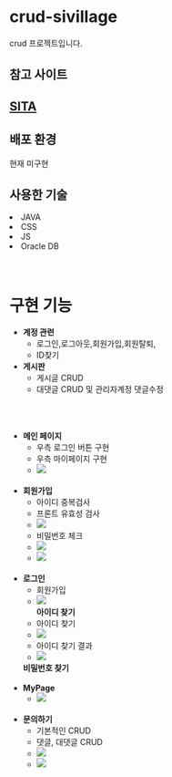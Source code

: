 # crud-sivillage

crud 프로젝트입니다.

<h2>참고 사이트</h2>
<h2><a href="https://www.sivillage.com/main/initMain.siv?wise_area1=G&wise_area2=G_top&wise_area3=G_logo">SITA</a></h2>

<h2>배포 환경</h2>
		현재 미구현

<h2>사용한 기술</h2>
<li>JAVA</li>
<li>CSS</li>
<li>JS</li>
<li>Oracle DB</li>
<br/>
<br/>
<h1>구현 기능</h1>
<div>
    <ul>
        <li>
            <strong>계정 관련</strong>
            <ul>
                <li>로그인,로그아웃,회원가입,회원탈퇴,</li>
                <li>ID찾기</li>       
            </ul>
        </li>
        <li>
            <strong>게시판</strong>
            <ul>
                <li>게시글 CRUD</li>
                <li> 대댓글 CRUD 및 관리자계정 댓글수정</li>
            </ul>
        </li>
    </ul>
</div>
<br/>
<br/>

<div>
    <ul>
        <li>
            <strong>메인 페이지</strong>
            <ul>
                <li>우측 로그인 버튼 구현</li>
                <li>우측 마이페이지 구현</li>
                <li>
                    <img src="https://dhehdxhd1998.github.io/dong/images/main_IMG.png" />
                </li>
            </ul>
        </li>
        <br/>
        <li>
            <strong>회원가입</strong>
            <ul>
                <li>아이디 중복검사</li>
                <li>프론트 유효성 검사</li>
                <li>
                    <img src="https://dhehdxhd1998.github.io/dong/images/singup_IMG.png"/>
                </li>
		<li>비밀번호 체크</li>
              	<li>
                    <img src="https://dhehdxhd1998.github.io/dong/images/singup_pwX.png"/>
                </li>
              	<li>
                    <img src="https://dhehdxhd1998.github.io/dong/images/singup_pw.png"/>
                </li>		
            </ul>
        </li>
        <br/>
        <li>
            <strong>로그인</strong>
            <ul>
                <li>회원가입</li>
                <li>
                    <img src="https://dhehdxhd1998.github.io/dong/images/login_IMG.png">
                </li>
            </ul>
	      <ul>
	     <strong>아이디 찾기</strong>
                <li>아이디 찾기</li>
                <li>
                    <img src="https://dhehdxhd1998.github.io/dong/images/find_id.PNG">
                </li>
		<li>아이디 찾기 결과</li>
                <li>
                    <img src="https://dhehdxhd1998.github.io/dong/images/find_IMG.png">
                </li>		
	      </ul>
	    <strong>비밀번호 찾기</strong>
        </li>
        <br/>
        <li>
            <strong>MyPage</strong>
            <ul>
                <li>
                    <img src="https://dhehdxhd1998.github.io/dong/images/mypage_IMG.png">
                </li>		
            </ul>
        </li>
        <br/>
        <li>
            <strong>문의하기</strong>
            <ul>
                <li>기본적인 CRUD</li>
                <li>댓글, 대댓글 CRUD</li>
                <li>
                    <img src="https://dhehdxhd1998.github.io/dong/images/addboard_IMG.png">
                </li>
                <li>
                     <img src="https://dhehdxhd1998.github.io/dong/images/boardlist_IMG.png">
                </li>
            </ul>
        </li>

